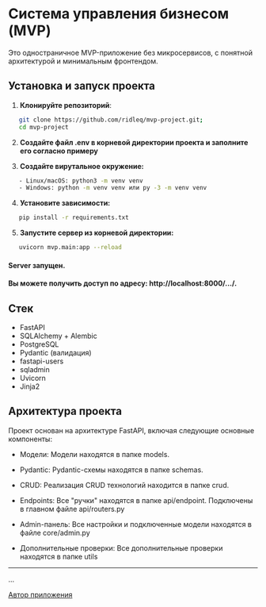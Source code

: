 # Система управления бизнесом (MVP)

Это одностраничное MVP-приложение без микросервисов, с понятной архитектурой и минимальным фронтендом.

## Установка и запуск проекта

1. **Клонируйте репозиторий**:
```bash
   git clone https://github.com/ridleq/mvp-project.git;
   cd mvp-project
```
2. **Создайте файл .env в корневой директории проекта и заполните его согласно примеру**

3. **Создайте вирутальное окружение:**
```bash
   - Linux/macOS: python3 -m venv venv
   - Windows: python -m venv venv или py -3 -m venv venv
```
4. **Установите зависимости:**
```bash
   pip install -r requirements.txt
```
5. **Запустите сервер из корневой директории:**
```bash
   uvicorn mvp.main:app --reload
```

#### Server запущен.
#### Вы можете получить доступ по адресу: http://localhost:8000/.../.

## Стек
- FastAPI
- SQLAlchemy + Alembic
- PostgreSQL
- Pydantic (валидация)
- fastapi-users
- sqladmin
- Uvicorn
- Jinja2

## Архитектура проекта 
Проект основан на архитектуре FastAPI, включая следующие основные компоненты:
- Модели:
        Модели находятся в папке models.
- Pydantic:
        Pydantic-схемы находятся в папке schemas.
- CRUD:
        Реализация CRUD технологий находится в папке crud.
- Endpoints:
        Все "ручки" находятся в папке api/endpoint. Подключены в главном файле api/routers.py
- Admin-панель:
        Все настройки и подключенные модели находятся в файле core/admin.py

- Дополнительные проверки:
        Все дополнительные проверки находятся в папке utils

---
...

[Автор приложения](https://github.com/ridleq)


